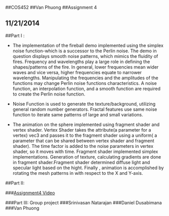 ##COS452
##Van Phuong
##Assignment 4
## 11/21/2014

##Part I :
*  The implementation of the fireball demo implemented using the simplex noise function-which is a successor to the Perlin noise. The demo in question displays smooth noise patterns, which mimics the fluidity of fires. Frequency and wavelengths play a large role in defining the shapes/patterns of the fire. In general, lower frequencies mean wider waves and vice versa, higher frequencies equate to narrower wavelengths.  Manipulating the frequencies and the amplitudes of the functions may change Perlin noise functions characteristics.  A noise function, an interpolation function, and a smooth function are required to create the Perlin noise function.
*  Noise Function is used to generate the texture/background, utilizing general random number generators. Fractal features use same noise function to iterate same patterns of large and small variations. 

*  The animation on the sphere implemented using fragment shader and vertex shader.
Vertex Shader takes the attribute(a parameter for a vertex) vec3 and passes it to the fragment shader using a uniform( a parameter that can be shared between vertex shader and fragment shader). The time factor is added to the noise parameters in vertex shader, so it moves with time. 
Fragment shader implemented simplex implementations. Generation of texture, calculating gradients are done in fragment shader.Fragment shader determined diffuse light and specular light based on the hight. Finally , animation is accomplished by rotating the mesh patterns in with respect to the X and Y-axis. 

##Part II: 

###[Assignment4 Video](https://youtu.be/0k1NMObt2DA)
	

###Part III: 
Group project 
###Srinivasan Natarajan
###Daniel Dusabimana
###Van Phuong 
